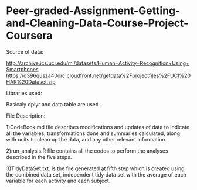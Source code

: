 # Peer-graded-Assignment-Getting-and-Cleaning-Data-Course-Project-Coursera

Source of data:

http://archive.ics.uci.edu/ml/datasets/Human+Activity+Recognition+Using+Smartphones
https://d396qusza40orc.cloudfront.net/getdata%2Fprojectfiles%2FUCI%20HAR%20Dataset.zip

Libraries used: 

Basicaly dplyr and data.table are used.

File Description:

1)CodeBook.md file describes modifications and updates of data to indicate all the variables, transformations done and summaries calculated, along with units to clean up the data, and any other relevant information.

2)run_analysis.R file contains all the codes to perform the analyses described in the five steps.

3)TidyDataSet.txt. is the file generated at fifth step which is created using the combined data set, independent tidy data set with the average of each variable for each activity and each subject.
